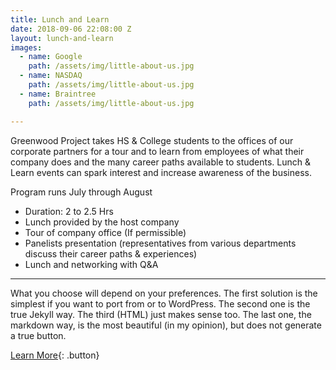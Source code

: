 ```yaml
---
title: Lunch and Learn
date: 2018-09-06 22:08:00 Z
layout: lunch-and-learn
images:
  - name: Google
    path: /assets/img/little-about-us.jpg
  - name: NASDAQ
    path: /assets/img/little-about-us.jpg
  - name: Braintree
    path: /assets/img/little-about-us.jpg

---
```


Greenwood Project takes HS & College students to the offices of our corporate partners for a tour and to learn from employees of what their company does and the many career paths available to students. Lunch & Learn events can spark interest and increase awareness of the business.

Program runs July through August

*   Duration: 2 to 2.5 Hrs
*   Lunch provided by the host company
*   Tour of company office (If permissible)
*   Panelists presentation (representatives from various departments discuss their career paths & experiences)
*   Lunch and networking with Q&A

* * *

What you choose will depend on your preferences. The first solution is the simplest if you want to port from or to WordPress. The second one is the true Jekyll way. The third (HTML) just makes sense too. The last one, the markdown way, is the most beautiful (in my opinion), but does not generate a true button.

[Learn More](http://www.google.com){: .button}


